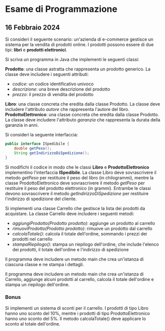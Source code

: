# Esame di Programmazione

## 16 Febbraio 2024

Si consideri il seguente scenario: un'azienda di e-commerce gestisce un sistema per la vendita di prodotti online. I prodotti possono essere di due tipi: **libri** e **prodotti elettronici**.

Si scriva un programma in Java che implementi le seguenti classi:

**Prodotto**: una classe astratta che rappresenta un prodotto generico. La classe deve includere i seguenti attributi:
* *codice*: un codice identificativo univoco
* *descrizione*: una breve descrizione del prodotto
* *prezzo*: il prezzo di vendita del prodotto

**Libro**: una classe concreta che eredita dalla classe Prodotto. La classe deve includere l'attributo *autore* che rappresenta l'autore del libro.
**ProdottoElettronico**: una classe concreta che eredita dalla classe Prodotto. La classe deve includere l'attributo *garanzia* che rappresenta la durata della garanzia in anni.

Si consideri la seguente interfaccia:

```Java
public interface ISpedibile {
    double getPeso();
    String getIndirizzoDiSpedizione();
}
```

Si modifichi il codice in modo che le classi **Libro** e **ProdottoElettronico** implementino l'interfaccia **ISpedibile**. La classe Libro deve sovrascrivere il metodo *getPeso* per restituire il peso del libro (in chilogrammi), mentre la classe ProdottoElettronico deve sovrascrivere il metodo *getPeso* per restituire il peso del prodotto elettronico (in grammi). Entrambe le classi devono sovrascrivere il metodo *getIndirizzoDiSpedizione* per restituire l'indirizzo di spedizione del cliente.

Si implementi una classe Carrello che gestisce la lista dei prodotti da acquistare. La classe Carrello deve includere i seguenti metodi:

* *aggiungiProdotto(Prodotto prodotto)*: aggiunge un prodotto al carrello
* *rimuoviProdotto(Prodotto prodotto)*: rimuove un prodotto dal carrello
* *calcolaTotale()*: calcola il totale dell'ordine, sommando i prezzi dei prodotti nel carrello
* *stampaRiepilogo()*: stampa un riepilogo dell'ordine, che include l'elenco dei prodotti, il totale dell'ordine e l'indirizzo di spedizione

Il programma deve includere un metodo main che crea un'istanza di ciascuna classe e ne stampa i dettagli.

Il programma deve includere un metodo main che crea un'istanza di Carrello, aggiunge alcuni prodotti al carrello, calcola il totale dell'ordine e stampa un riepilogo dell'ordine.

### Bonus 

Si implementi un sistema di sconti per il carrello. I prodotti di tipo Libro hanno uno sconto del 10%, mentre i prodotti di tipo ProdottoElettronico hanno uno sconto del 5%. Il metodo calcolaTotale() deve applicare lo sconto al totale dell'ordine.

